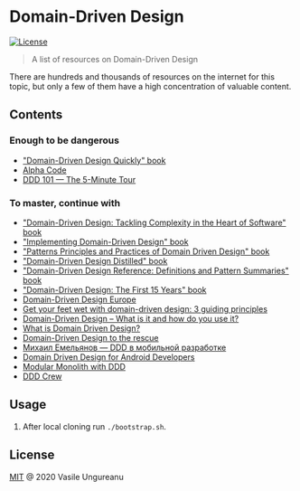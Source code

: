 # Domain-Driven Design

<a href="https://github.com/VasileUngureanu/repository-template/blob/master/LICENSE"><img src="https://img.shields.io/badge/license-MIT-green.svg" alt="License"></a>

> A list of resources on Domain-Driven Design

There are hundreds and thousands of resources on the internet for this topic, but only a few of them have a high concentration of valuable content.

## Contents

### Enough to be dangerous

* ["Domain-Driven Design Quickly" book](https://www.goodreads.com/book/show/2558105.Domain_Driven_Design_Quickly?from_search=true&from_srp=true&qid=ct3P3caveL&rank=3)
* [Alpha Code](https://www.youtube.com/watch?v=wD-d0oZI4YM&list=PLZBNtT95PIW3BPNYF5pYOi4MJjg_boXCG)
* [DDD 101 — The 5-Minute Tour](https://medium.com/the-coding-matrix/ddd-101-the-5-minute-tour-7a3037cf53b8)

### To master, continue with

* ["Domain-Driven Design: Tackling Complexity in the Heart of Software" book](https://www.goodreads.com/book/show/179133.Domain_Driven_Design?from_search=true&from_srp=true&qid=ct3P3caveL&rank=4)
* ["Implementing Domain-Driven Design" book](https://www.goodreads.com/book/show/15756865-implementing-domain-driven-design?from_search=true&from_srp=true&qid=ct3P3caveL&rank=1)
* ["Patterns Principles and Practices of Domain Driven Design" book](https://www.goodreads.com/book/show/25531393-patterns-principles-and-practices-of-domain-driven-design?from_search=true&from_srp=true&qid=ct3P3caveL&rank=6)
* ["Domain-Driven Design Distilled" book](https://www.goodreads.com/book/show/28602719-domain-driven-design-distilled?from_search=true&from_srp=true&qid=ct3P3caveL&rank=2)
* ["Domain-Driven Design Reference: Definitions and Pattern Summaries" book](https://www.goodreads.com/book/show/23322716-domain-driven-design-reference?from_search=true&from_srp=true&qid=ct3P3caveL&rank=11)
* ["Domain-Driven Design: The First 15 Years" book](https://www.goodreads.com/book/show/43704823-domain-driven-design?from_search=true&from_srp=true&qid=ct3P3caveL&rank=12)
* [Domain-Driven Design Europe](https://www.youtube.com/channel/UC3PGn-hQdbtRiqxZK9XBGqQ)
* [Get your feet wet with domain-driven design: 3 guiding principles](https://techbeacon.com/app-dev-testing/get-your-feet-wet-domain-driven-design-3-guiding-principles)
* [Domain-Driven Design – What is it and how do you use it?](https://airbrake.io/blog/software-design/domain-driven-design)
* [What is Domain Driven Design?](https://medium.com/withbetterco/what-is-domain-driven-design-bcf81fc4fdc1)
* [Domain-Driven Design to the rescue](https://rachelcarmena.github.io/2019/06/24/ddd-to-the-rescue.html)
* [Михаил Емельянов — DDD в мобильной разработке](https://www.youtube.com/watch?v=6MUn23Kdg5k)
* [Domain Driven Design for Android Developers](https://hackernoon.com/domain-driven-design-for-android-developers-bb1fbf544b9c)
* [Modular Monolith with DDD](https://github.com/kgrzybek/modular-monolith-with-ddd)
* [DDD Crew](https://github.com/ddd-crew)

## Usage

1. After local cloning run `./bootstrap.sh`.

License
-------

[MIT](LICENSE) @ 2020 Vasile Ungureanu
